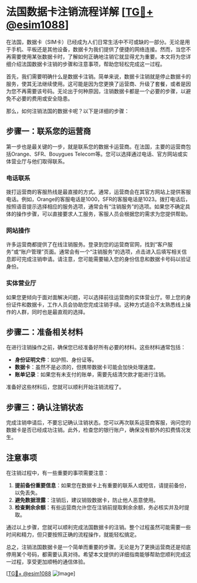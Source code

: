 # 法国数据卡注销流程详解 [[TG💪+ @esim1088](https://t.me/s/esim1088)]

在法国，数据卡（SIM卡）已经成为人们日常生活中不可或缺的一部分。无论是用于手机、平板还是其他设备，数据卡为我们提供了便捷的网络连接。然而，当您不再需要使用某张数据卡时，了解如何正确地注销它就显得尤为重要。本文将为您详细介绍法国数据卡注销的步骤和注意事项，帮助您轻松完成这一过程。

首先，我们需要明确什么是数据卡注销。简单来说，数据卡注销就是停止数据卡的服务，使其无法继续使用。这可能是因为您更换了运营商、升级了套餐，或者是因为您不再需要该号码。无论出于何种原因，注销数据卡都是一个必要的步骤，以避免不必要的费用或安全隐患。

那么，如何注销法国的数据卡呢？以下是详细的步骤：

## 步骤一：联系您的运营商

第一步也是最关键的一步，就是联系您的数据卡运营商。在法国，主要的运营商包括Orange、SFR、Bouygues Telecom等。您可以选择通过电话、官方网站或实体营业厅与他们取得联系。

### 电话联系

拨打运营商的客服热线是最直接的方式。通常，运营商会在其官方网站上提供客服电话。例如，Orange的客服电话是1000，SFR的客服电话是1023。拨打电话后，按照语音提示选择相应的服务选项，通常会有“注销服务”的选项。如果您不确定具体的操作步骤，可以直接要求人工服务，客服人员会根据您的需求为您提供帮助。

### 网站操作

许多运营商都提供了在线注销服务。登录到您的运营商官网，找到“客户服务”或“账户管理”页面。通常会有一个“注销服务”的选项，点击进入后填写相关信息即可完成注销申请。请注意，您可能需要输入您的身份信息和数据卡号码以验证身份。

### 实体营业厅

如果您更倾向于面对面解决问题，可以选择前往运营商的实体营业厅。带上您的身份证件和数据卡，工作人员会协助您完成注销手续。这种方式适合不太熟悉线上操作的人群，同时也是最直观的选择。

## 步骤二：准备相关材料

在进行注销操作之前，确保您已经准备好所有必要的材料。这些材料通常包括：

- **身份证明文件**：如护照、身份证等。
- **数据卡**：虽然不是必须的，但携带数据卡可能会加快处理速度。
- **账单记录**：如果您有未支付的账单，需要先结清欠款才能进行注销。

准备好这些材料后，您就可以顺利开始注销流程了。

## 步骤三：确认注销状态

完成注销申请后，不要忘记确认注销状态。您可以再次联系运营商客服，询问您的数据卡是否已经成功注销。此外，检查您的银行账户，确保没有额外的扣费情况发生。

## 注意事项

在注销过程中，有一些重要的事项需要注意：

1. **提前备份重要信息**：如果您在数据卡上有重要的联系人或短信，请提前备份，以免丢失。
2. **避免数据泄露**：注销后，建议销毁数据卡，防止他人恶意使用。
3. **检查剩余余额**：有些运营商允许您在注销前提取剩余余额，务必核实并及时提取。

通过以上步骤，您就可以顺利完成法国数据卡的注销。整个过程虽然可能需要一些时间和精力，但只要按照正确的流程操作，就能轻松搞定。

总之，注销法国数据卡是一个简单而重要的步骤。无论是为了更换运营商还是彻底停用某个号码，都需要认真对待。希望本文提供的详细指南能够帮助您顺利完成这一过程，享受更加顺畅的通信体验。

[[TG💪+ @esim1088](https://t.me/s/esim1088) ![Image](https://i.postimg.cc/4NQfJmqS/Snipaste-2025-05-13-00-14-12.png)]